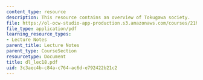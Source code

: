 ```yaml
---
content_type: resource
description: This resource contains an overview of Tokugawa society.
file: https://ol-ocw-studio-app-production.s3.amazonaws.com/courses/21h-522-japan-in-the-age-of-the-samurai-history-and-film-fall-2006/3c3aec4bc84ac764ac6de792422b21c2_dl_lec18.pdf
file_type: application/pdf
learning_resource_types:
- Lecture Notes
parent_title: Lecture Notes
parent_type: CourseSection
resourcetype: Document
title: dl_lec18.pdf
uid: 3c3aec4b-c84a-c764-ac6d-e792422b21c2
---
```

